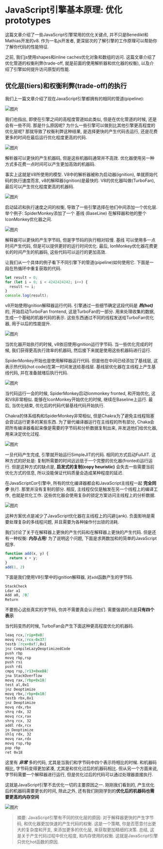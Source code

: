 # JavaScript引擎基本原理: 优化prototypes

  这篇文章介绍了一些JavaScript引擎常用的优化关键点, 并不只是Benedikt和Mathias开发的v8. 作为一名js开发者, 更深层次的了解引擎的工作原理可以帮助你了解你代码的性能特征.

  之前, 我们js使用shapes和inline caches优化对象和数组的访问. 这篇文章介绍了优化管道的权衡利弊(trade-off, 就是前面的使用解析器和优化器的权衡), 以及介绍了引擎如何提升访问原型的性能.

## 优化层(tiers)和权衡利弊(trade-off)的执行

  我们上一篇文章介绍了现在JavaScript引擎都拥有的相同的管道(pipeline):

  ![图片](https://mathiasbynens.be/_img/js-engines/js-engine-pipeline.svg)

  我们也指出, 即使在引擎之间的高程度管道如此类似, 但是在优化管道的时候, 还是会有一些不同. 那是什么原因呢? 为什么一些引擎可以做到比其他引擎更高程度的优化层呢? 那就导致了权衡利弊这种结果, 是选择更快的产生代码去运行, 还是花费更多的时间在最后运行优化程度更高的代码.

  ![图片](https://mathiasbynens.be/_img/js-engines/tradeoff-startup-speed.svg)

  解析器可以更快的产生机器码, 但是这些机器码通常并不高效. 优化器使用另一种方式多花费一点时间可以产生更加高效的机器码.

  事实上这就是V8所使用的模型. V8中的解析器被称为启动器(ignition), 单就原始代码的执行速度而言, v8的解释器(ignition)是最快的. V8的优化器叫做(TurboFan), 最后可以产生优化程度更高的机器码.

  ![图片](https://mathiasbynens.be/_img/js-engines/tradeoff-startup-speed-v8.svg)

  启动延迟和执行速度之间的权衡, 导致了一些引擎选择在他们中间添加一个优化层. 举个例子: SpiderMonkey添加了一个 基线 (BaseLine) 在解释器和他的整个IconMonkey优化器之间.

  ![图片](https://mathiasbynens.be/_img/js-engines/tradeoff-startup-speed-spidermonkey.svg)

  解释器可以更快的产生字节码, 但是字节码的执行相对较慢. 基线 可以使用多一点时间产生代码, 但是可以提供更好的运行时间优化. 最后, IonMonkey优化器花费更长的时间产生的机器码, 这些代码可以运行的更加高效.

  让我们从一个具体的例子看下不同引擎下的管道(pipeline)如何使用它. 下面是一段在热循环中重复获取的代码.

  ```js
  let result = 0;
  for (let i = 0; i < 4242424242; i++) {
    result += i;
  }
  console.log(result);
  ```

  v8开始使用Ignition解释器运行代码. 引擎通过一些细节确定这段代码是 ***热(hot)*** 的, 开始启动TurboFan frontend, 这是TurboFan的一部分. 用来处理收集的数据, 生成一个基础的机器代码的表示. 这些东西通过不同的线程发送给TurboFan优化器, 用于以后的性能提升.

  ![图片](https://mathiasbynens.be/_img/js-engines/pipeline-detail-v8.svg)

  当优化器开始执行的时候, v8依旧使用ignition运行字节码. 当一些优化完成的时候, 我们获得更高执行效率的机器码, 然后接下来就是使用这些机器码进行运行.

  SpiderMonkey开始也是使用解释器运行代码. 但是他在中间已经添加了基线层, 这表示热代码(hot code)在第一时间发送给基线层. 基线层优化器在主线程上产生基线代码, 并在准备就绪后执行代码.

  ![图片](https://mathiasbynens.be/_img/js-engines/pipeline-detail-spidermonkey.svg)

  当代码运行一会的时候, SpiderMonkey启动Ionmonkey fronted, 和开始优化, 这和V8非常相似. 能够在IconMonkey开始优化的时候, 继续在Baseline上运行. 最后, 当优化结束, 优化后的代码代替基线代码开始执行.

  Chakra的体系结构和SpiderMonkey非常相似, 但是Chakra为了避免主线程阻塞会尝试运行更多的某些东西. 为了替代编译器运行在主线程的所有部分, Chaka会把所有编译器看起来像是需要的字节码和分析数据复制出来, 并发送他们给优化器, 用来决定优化过程.

  ![图片](https://mathiasbynens.be/_img/js-engines/pipeline-detail-chakra.svg)

  一旦代码产生完成, 引擎就开始运行SimpleJIT的代码. 相同的方式启动FullJIT. 这种方式的好处是: 复制所需要的时间远远低于一个完整的优化器(fronted)运行运行. 但是这种方式的缺点是, **启发式的复制(copy heuristic)** 会失去一些需要当前优化方式的信息, 所以没能保证代码质量会造成某种程度的延迟.

  在JavaScriptCor引擎中, 所有的优化编译器都会和JavaScript主线程一起 **完全同步** 执行. 那里并没有复制的部分. 相反, 主线程仅仅是触发在另一个线程上的编译工作, 也就是优化工作. 这些优化器会使用复杂的锁定方案访问主线程上的分析数据.

  ![图片](https://mathiasbynens.be/_img/js-engines/pipeline-detail-javascriptcore.svg)

  这种方案优点是减少了JavaScript优化器在主线程上的闪避(jank). 负面影响是需要处理复杂的多线程问题, 并且需要为各种操作付出锁的消耗.

  我们讨论了关于在解释器上更快的产生代码和在解释器上更快的产生代码. 但是还有一种权衡: **内存占用**! 为了说明这个问题, 下面是求两数加和的简单的JavaScript程序.

  ```js
  function add(x, y) {
    return x + y;
  }
  add(1, 2)
  ```

  下面是我们使用V8引擎中的ignition解释器, 对`add`函数产生的字节码.

  ```md
  StackCheck
  Ldar a1
  Add a0, [0]
  Return
  ```

  不要担心这些真实的字节码, 你并不需要真会认识他们. 需要强调的点是**只有四个表示**

  当代码变热的时候, TurboFan会产生下面这种更高程度优化的机器码.

  ```md
  leaq rcx,[rip+0x0]
  movq rcx,[rcx-0x37]
  testb [rcx+0xf],0x1
  jnz CompileLazyDeoptimizedCode
  push rbp
  movq rbp,rsp
  push rsi
  push rdi
  cmpq rsp,[r13+0xe88]
  jna StackOverflow
  movq rax,[rbp+0x18]
  test al,0x1
  jnz Deoptimize
  movq rbx,[rbp+0x10]
  testb rbx,0x1
  jnz Deoptimize
  movq rdx,rbx
  shrq rdx, 32
  movq rcx,rax
  shrq rcx, 32
  addl rdx,rcx
  jo Deoptimize
  shlq rdx, 32
  movq rax,rdx
  movq rsp,rbp
  pop rbp
  ret 0x18
  ```

  这里有 ***非常*** 多的代码, 尤其是当我们和字节码中四个表示符相比的时候. 和机器码相比, 字节码变得更加紧凑, 尤其是和优化过后的机器码相比. 但从另一个方面来说, 字节码需要一个解释器进行运行, 但是优化过后的代码可以通过处理器直接执行.

  这就是JavaScript引擎不去优化一切的主要原因之一. 刚刚我们看到的, 产生优化后的机器码需要更长的时间, 除此之外, 还有我们刚刚学到的**优化后的机器码也需要更高的内存空间**

  ![图片](https://mathiasbynens.be/_img/js-engines/tradeoff-memory.svg)

  > 摘要: JavaScript引擎有不同的优化层的原因: 对于解释器更快的产生字节码, 和优化器更加快速的产生代码的权衡. 这是一个策略, 你是否愿意付出更大的复杂度和开支, 来添加更多的优化层, 来获取更加精细的决策. 总结, 这是关于产生代码过程中优化程度, 和内存使用的权衡. 这就是JavaScript引擎只优化hot函数的原因.
